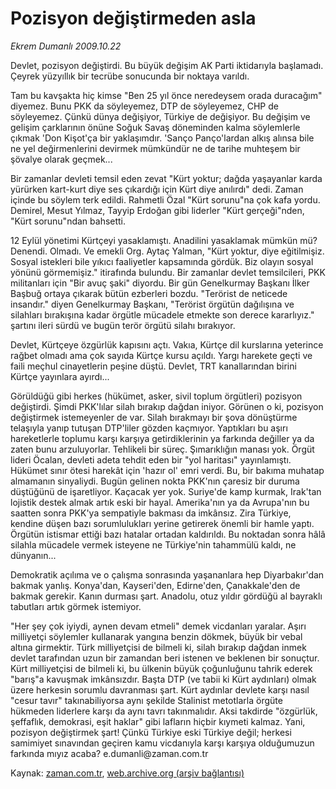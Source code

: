 # Pozisyon değiştirmeden asla

*Ekrem Dumanlı 2009.10.22*

<tr><td class="metin" colspan="2" style="padding-top: 20px; padding-left: 5px; ">Devlet, pozisyon değiştirdi. Bu büyük değişim AK Parti iktidarıyla başlamadı. Çeyrek yüzyıllık bir tecrübe sonucunda bir noktaya varıldı.</td></tr><tr><td class="metin" colspan="2" style="padding-top: 20px; padding-left: 5px; "><p>Tam bu kavşakta hiç kimse "Ben 25 yıl önce neredeysem orada duracağım" diyemez. Bunu PKK da söyleyemez, DTP de söyleyemez, CHP de söyleyemez. Çünkü dünya değişiyor, Türkiye de değişiyor. Bu değişim ve gelişim çarklarının önüne Soğuk Savaş döneminden kalma söylemlerle çıkmak 'Don Kişot'ça bir yaklaşımdır. 'Sanço Panço'lardan alkış alınsa bile ne yel değirmenlerini devirmek mümkündür ne de tarihe muhteşem bir şövalye olarak geçmek...
<p>Bir zamanlar devleti temsil eden zevat "Kürt yoktur; dağda yaşayanlar karda yürürken kart-kurt diye ses çıkardığı için Kürt diye anılırdı" dedi. Zaman içinde bu söylem terk edildi. Rahmetli Özal "Kürt sorunu"na çok kafa yordu. Demirel, Mesut Yılmaz, Tayyip Erdoğan gibi liderler "Kürt gerçeği"nden, "Kürt sorunu"ndan bahsetti.
<p>12 Eylül yönetimi Kürtçeyi yasaklamıştı. Anadilini yasaklamak mümkün mü? Denendi. Olmadı. Ve emekli Org. Aytaç Yalman, "Kürt yoktur, diye eğitilmişiz. Sosyal istekleri bile yıkıcı faaliyetler kapsamında gördük. Biz olayın sosyal yönünü görmemişiz." itirafında bulundu. Bir zamanlar devlet temsilcileri, PKK militanları için "Bir avuç şaki" diyordu. Bir gün Genelkurmay Başkanı İlker Başbuğ ortaya çıkarak bütün ezberleri bozdu. "Terörist de neticede insandır." diyen Genelkurmay Başkanı, "Terörist örgütün dağılışına ve silahları bırakışına kadar örgütle mücadele etmekte son derece kararlıyız." şartını ileri sürdü ve bugün terör örgütü silahı bırakıyor.
<p>Devlet, Kürtçeye özgürlük kapısını açtı. Vakıa, Kürtçe dil kurslarına yeterince rağbet olmadı ama çok sayıda Kürtçe kursu açıldı. Yargı harekete geçti ve faili meçhul cinayetlerin peşine düştü. Devlet, TRT kanallarından birini Kürtçe yayınlara ayırdı...
<p>Görüldüğü gibi herkes (hükümet, asker, sivil toplum örgütleri) pozisyon değiştirdi. Şimdi PKK'lılar silah bırakıp dağdan iniyor. Görünen o ki, pozisyon değiştirmek istemeyenler de var. Silah bırakmayı bir şova dönüştürme telaşıyla yanıp tutuşan DTP'liler gözden kaçmıyor. Yaptıkları bu aşırı hareketlerle toplumu karşı karşıya getirdiklerinin ya farkında değiller ya da zaten bunu arzuluyorlar. Tehlikeli bir süreç. Şımarıklığın manası yok. Örgüt lideri Öcalan, devleti adeta tehdit eden bir "yol haritası" yayınlamıştı. Hükümet sınır ötesi harekât için 'hazır ol' emri verdi. Bu, bir bakıma muhatap almamanın sinyaliydi. Bugün gelinen nokta PKK'nın çaresiz bir duruma düştüğünü de işaretliyor. Kaçacak yer yok. Suriye'de kamp kurmak, Irak'tan lojistik destek almak artık eski bir hayal. Amerika'nın ya da Avrupa'nın bu saatten sonra PKK'ya sempatiyle bakması da imkânsız. Zira Türkiye, kendine düşen bazı sorumlulukları yerine getirerek önemli bir hamle yaptı. Örgütün istismar ettiği bazı hatalar ortadan kaldırıldı. Bu noktadan sonra hâlâ silahla mücadele vermek isteyene ne Türkiye'nin tahammülü kaldı, ne dünyanın...
<p>Demokratik açılıma ve o çalışma sonrasında yaşananlara hep Diyarbakır'dan bakmak yanlış. Konya'dan, Kayseri'den, Edirne'den, Çanakkale'den de bakmak gerekir. Kanın durması şart. Anadolu, otuz yıldır gördüğü al bayraklı tabutları artık görmek istemiyor.
<p>"Her şey çok iyiydi, aynen devam etmeli" demek vicdanları yaralar. Aşırı milliyetçi söylemler kullanarak yangına benzin dökmek, büyük bir vebal altına girmektir. Türk milliyetçisi de bilmeli ki, silah bırakıp dağdan inmek devlet tarafından uzun bir zamandan beri istenen ve beklenen bir sonuçtur. Kürt milliyetçisi de bilmeli ki, bu ülkenin büyük çoğunluğunu tahrik ederek "barış"a kavuşmak imkânsızdır. Başta DTP (ve tabii ki Kürt aydınları) olmak üzere herkesin sorumlu davranması şart. Kürt aydınlar devlete karşı nasıl "cesur tavır" takınabiliyorsa aynı şekilde Stalinist metotlarla örgüte hükmeden liderlere karşı da aynı tavrı takınmalıdır. Aksi takdirde "özgürlük, şeffaflık, demokrasi, eşit haklar" gibi lafların hiçbir kıymeti kalmaz. Yani, pozisyon değiştirmek şart! Çünkü Türkiye eski Türkiye değil; herkesi samimiyet sınavından geçiren kamu vicdanıyla karşı karşıya olduğumuzun farkında mıyız acaba? e.dumanli@zaman.com.tr<br/></p></p></p></p></p></p></p></td></tr>

Kaynak: [zaman.com.tr](http://zaman.com.tr/yazar.do?yazino=906272), [web.archive.org (arşiv bağlantısı)](http://web.archive.org/web/20100107011248/http://zaman.com.tr:80/yazar.do?yazino=906272)
